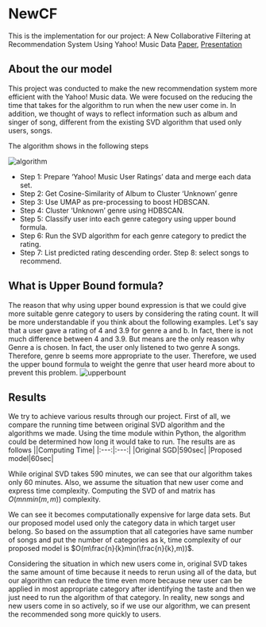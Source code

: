 # NewCF

This is the implementation for our project:
A New Collaborative Filtering at Recommendation System Using Yahoo! Music Data
[Paper](https://unistackr0-my.sharepoint.com/:b:/g/personal/kimyejin99_unist_ac_kr/EXZigCmUMgJNmdNzPI6PuwcBpJNfQfO-dlgulpihyfNyMQ?e=ksKFGl), [Presentation](https://unistackr0-my.sharepoint.com/:p:/g/personal/kimyejin99_unist_ac_kr/EbUhvBCSi3VOo9JyyVESZlUBue-F3U0qMKzo19b53RUIYQ?e=mLUGTR)


## About the our model
This project was conducted to make the new recommendation system more efficient with the Yahoo! Music data. We were focused on the reducing the time that takes for the algorithm to run when the new user come in. In addition, we thought of ways to reflect information such as album and singer of song, different from the existing SVD algorithm that used only users, songs.

The algorithm shows in the following steps

![algorithm](https://user-images.githubusercontent.com/93263147/210546023-9f6914d7-4d67-436e-9fa6-6910c71eacbf.png)

* Step 1: Prepare ‘Yahoo! Music User Ratings’ data and merge each data set.
* Step 2: Get Cosine-Similarity of Album to Cluster ‘Unknown’ genre
* Step 3: Use UMAP as pre-processing to boost HDBSCAN.
* Step 4: Cluster ‘Unknown’ genre using HDBSCAN.
* Step 5: Classify user into each genre category using upper bound formula.
* Step 6: Run the SVD algorithm for each genre category to predict the rating.
* Step 7: List predicted rating descending order. Step 8: select songs to recommend.


## What is Upper Bound formula?
The reason that why using upper bound expression is that we could give more suitable genre category to users by considering the rating count. It will be more understandable if you think about the following examples. Let's say that a user gave a rating of 4 and 3.9 for genre a and b. In fact, there is not much difference between 4 and 3.9. But means are the only reason why Genre a is chosen. In fact, the user only listened to two genre A songs. Therefore, genre b seems more appropriate to the user. Therefore, we used the upper bound formula to weight the genre that user heard more about to prevent this problem.
![upperbount](https://user-images.githubusercontent.com/93263147/210547163-e03f7298-dd03-40a2-99e3-bd9edc6282e7.png)

## Results
We try to achieve various results through our project. First of all, we compare the running time between original SVD algorithm and the algorithms we made. Using the time module within Python, the algorithm could be determined how long it would take to run. The results are as follows
||Computing Time|
|:---:|:---:|
|Original SGD|590sec|
|Proposed model|60sec|

While original SVD takes 590 minutes, we can see that our algorithm takes only 60 minutes. Also, we assume the situation that new user come and express time complexity. Computing the SVD of and matrix has $O(mnmin(m,m))$ complexity.

We can see it becomes computationally expensive for large data sets. But our proposed model used only the category data in which target user belong. So based on the assumption that all categories have same number of songs and put the number of categories as k, time complexity of our proposed model is $O(m\frac{n}{k}min(\frac{n}{k},m))$.

Considering the situation in which new users come in, original SVD takes the same amount of time because it needs to rerun using all of the data, but our algorithm can reduce the time even more because new user can be applied in most appropriate category after identifying the taste and then we just need to run the algorithm of that category. In reality, new songs and new users come in so actively, so if we use our algorithm, we can present the recommended song more quickly to users.
